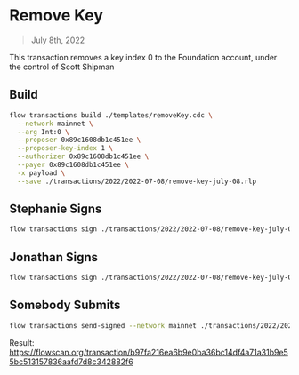 # Remove Key

> July 8th, 2022

This transaction removes a key index 0 to the Foundation account, under the control of Scott Shipman

## Build

```sh
flow transactions build ./templates/removeKey.cdc \
  --network mainnet \
  --arg Int:0 \
  --proposer 0x89c1608db1c451ee \
  --proposer-key-index 1 \
  --authorizer 0x89c1608db1c451ee \
  --payer 0x89c1608db1c451ee \
  -x payload \
  --save ./transactions/2022/2022-07-08/remove-key-july-08.rlp
```

## Stephanie Signs

```sh
flow transactions sign ./transactions/2022/2022-07-08/remove-key-july-08.rlp --signer stephanie --config-path flow-stephanie.json --filter payload --save ./transactions/2022/2022-07-08/remove-key-july-08-sig-1.rlp
```

## Jonathan Signs

```sh
flow transactions sign ./transactions/2022/2022-07-08/remove-key-july-08-sig-1.rlp --signer jonathan --filter payload --save ./transactions/2022/2022-07-08/remove-key-july-08-sig-2.rlp
```

## Somebody Submits

```sh
flow transactions send-signed --network mainnet ./transactions/2022/2022-07-08/remove-key-july-08-sig-2.rlp
```

Result: https://flowscan.org/transaction/b97fa216ea6b9e0ba36bc14df4a71a31b9e55bc513157836aafd7d8c342882f6
